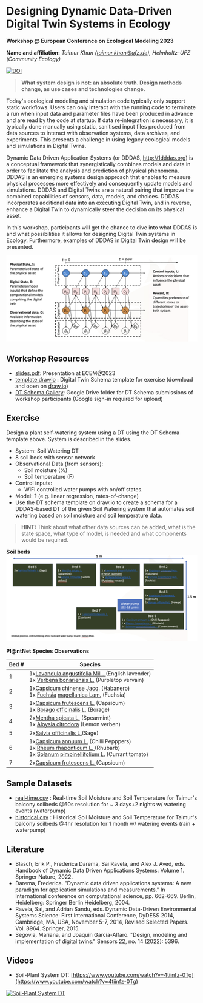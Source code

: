# Designing Dynamic Data-Driven Digital Twin Systems in Ecology

**Workshop @ European Conference on Ecological Modeling 2023**

**Name and affiliation:** _Taimur Khan ([taimur.khan@ufz.de](mailto:taimur.khan@ufz.de)), Helmholtz-UFZ (Community Ecology)_

[![DOI](https://zenodo.org/badge/DOI/10.5281/zenodo.8313258.svg)](https://doi.org/10.5281/zenodo.8313258)

> **What system design is not: an absolute truth. Design methods change, as use cases and technologies change.**

Today's ecological modeling and simulation code typically only support static workflows. Users can only interact with the running code to terminate a run when input data and parameter files have been produced in advance and are read by the code at startup. If data re-integration is necessary, it is typically done manually using static, sanitised input files produced from data sources to interact with observation systems, data archives, and experiments. This presents a challenge in using legacy ecological models and simulations in Digital Twins.

Dynamic Data Driven Application Systems (or DDDAS, http://1dddas.org) is a conceptual framework that synergistically combines models and data in order to facilitate the analysis and prediction of physical phenomena. DDDAS is an emerging systems design approach that enables to measure physical processes more effectively and consequently update models and simulations. DDDAS and Digital Twins are a natural pairing that improve the combined capabilities of sensors, data, models, and choices. DDDAS incorporates additional data into an executing Digital Twin, and in reverse, enhance a Digital Twin to dynamically steer the decision on its physical asset.

In this workshop, participants will get the chance to dive into what DDDAS is and what possibilities it allows for designing Digital Twin systems in Ecology. Furthermore, examples of DDDAS in Digital Twin design will be presented.

![approach](/approach.png)

## Workshop Resources

- [slides.pdf](slides.pdf): Presentation at ECEM@2023
- [template.drawio](template.drawio) : Digital Twin Schema template for exercise (download and open on [draw.io](https://app.diagrams.net/))
- [DT Schema Gallery](https://drive.google.com/drive/folders/1_sx5-JHGgJZUw4GJjew5ngCf_DG671GD?usp=sharing):  Google Drive folder for DT Schema submissions of workshop participants (Google sign-in required for upload)

## Exercise

Design a plant self-watering system using a DT using the DT Schema template above. System is described in the slides.

- System: Soil Watering DT
- 8 soil beds with sensor network
- Observational Data (from sensors):
  - Soil moisture (%)
  - Soil temperature (F)
- Control inputs:
  - WiFi controlled water pumps with on/off states.
- Model: ? (e.g. linear regression, rates-of-change)
- Use the DT schema template on draw.io to create a schema for a DDDAS-based DT of the given Soil Watering system that automates soil watering based on soil moisture and soil temperature data.

> **HINT:** Think about what other data sources can be added, what is the state space, what type of model, is needed and what components would be required.

**Soil beds**
![soilbeds](/soilbeds.png)

**Pl@ntNet Species Observations**

| Bed # | Species                                                                                                                                                                                                                                                                                                                                                                                                                                                                                                 |
| ----- | ------------------------------------------------------------------------------------------------------------------------------------------------------------------------------------------------------------------------------------------------------------------------------------------------------------------------------------------------------------------------------------------------------------------------------------------------------------------------------------------------------- |
| 1     | 1x[Lavandula angustifolia Mill.. ](https://identify.plantnet.org/k-world-flora/observations/1019806178)(English lavender)<br />1x [Verbena bonariensis L.](https://identify.plantnet.org/k-world-flora/observations/1019806181) (Purpletop vervain)                                                                                                                                                                                                                                                           |
| 2     | 1x[Capsicum](https://identify.plantnet.org/k-world-flora/observations/1019806183) [chinense](https://identify.plantnet.org/k-world-flora/observations/1019806183)[ Jacq.](https://identify.plantnet.org/k-world-flora/observations/1019806183) (Habanero)<br />1x [Fuchsia](https://identify.plantnet.org/k-world-flora/observations/1019806185) [magellanica](https://identify.plantnet.org/k-world-flora/observations/1019806185)[ Lam.](https://identify.plantnet.org/k-world-flora/observations/1019806185) (Fuchsia) |
| 3     | 1x[Capsicum frutescens L.](https://identify.plantnet.org/k-world-flora/observations/1019806186) (Capsicum)<br />1x [Borago officinalis L.](https://identify.plantnet.org/k-world-flora/observations/1019806187) (Borage)                                                                                                                                                                                                                                                                                      |
| 4     | 2x[Mentha spicata L.](https://identify.plantnet.org/k-world-flora/observations/1019806175) (Spearmint)<br />1x [Aloysia citrodora](https://identify.plantnet.org/k-world-flora/observations/1019806167) (Lemon verben)                                                                                                                                                                                                                                                                                        |
| 5     | 2x[Salvia officinalis L.](https://identify.plantnet.org/k-world-flora/observations/1019805839)(Sage)                                                                                                                                                                                                                                                                                                                                                                                                       |
| 6     | 1x[Capsicum annuum L.](https://identify.plantnet.org/k-world-flora/observations/1019806189) (Chilli Pepppers)<br />1x [Rheum rhaponticum L. ](https://identify.plantnet.org/k-world-flora/observations/1019806191)(Rhubarb)<br />1x [Solanum](https://identify.plantnet.org/k-world-flora/observations/1019806193) [pimpinellifolium](https://identify.plantnet.org/k-world-flora/observations/1019806193)[ L.](https://identify.plantnet.org/k-world-flora/observations/1019806193) (Currant tomato)                  |
| 7     | 2x[Capsicum frutescens L. ](https://identify.plantnet.org/k-world-flora/observations/1019806203)(Capsicum)                                                                                                                                                                                                                                                                                                                                                                                                 |

## Sample Datasets

- [real-time.csv](real-time.csv) : Real-time Soil Moisture and Soil Temperature for Taimur's balcony soilbeds @60s resolution for ~ 3 days+2 nights w/ watering events (waterpump)
- [historical.csv](historic.csv) : Historical Soil Moisture and Soil Temperature for Taimur's balcony soilbeds @4hr resolution for 1 month w/ watering events (rain + waterpump)

## Literature

- Blasch, Erik P., Frederica Darema, Sai Ravela, and Alex J. Aved, eds. Handbook of Dynamic Data Driven Applications Systems: Volume 1. Springer Nature, 2022.
- Darema, Frederica. "Dynamic data driven applications systems: A new paradigm for application simulations and measurements." In International conference on computational science, pp. 662-669. Berlin, Heidelberg: Springer Berlin Heidelberg, 2004.
- Ravela, Sai, and Adrian Sandu, eds. Dynamic Data-Driven Environmental Systems Science: First International Conference, DyDESS 2014, Cambridge, MA, USA, November 5-7, 2014, Revised Selected Papers. Vol. 8964. Springer, 2015.
- Segovia, Mariana, and Joaquin Garcia-Alfaro. "Design, modeling and implementation of digital twins." Sensors 22, no. 14 (2022): 5396.

## Videos

- Soil-Plant System DT: [https://www.youtube.com/watch?v=4tiinfz-0Tg](https://www.youtube.com/watch?v=4tiinfz-0Tg)

[![Soil-Plant System DT](https://img.youtube.com/vi/4tiinfz-0Tg/0.jpg)](https://www.youtube.com/watch?v=4tiinfz-0Tg)
